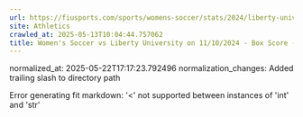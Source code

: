 ```yaml
---
url: https://fiusports.com/sports/womens-soccer/stats/2024/liberty-university/boxscore/12689/
site: Athletics
crawled_at: 2025-05-13T10:04:44.757062
title: Women's Soccer vs Liberty University on 11/10/2024 - Box Score - FIU Athletics
---
```

normalized_at: 2025-05-22T17:17:23.792496
normalization_changes: Added trailing slash to directory path

Error generating fit markdown: '<' not supported between instances of 'int' and 'str'